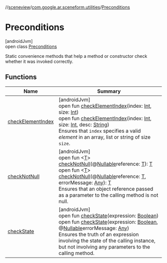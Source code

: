 //[sceneview](../../../index.md)/[com.google.ar.sceneform.utilities](../index.md)/[Preconditions](index.md)

# Preconditions

[androidJvm]\
open class [Preconditions](index.md)

Static convenience methods that help a method or constructor check whether it was invoked correctly.

## Functions

| Name | Summary |
|---|---|
| [checkElementIndex](check-element-index.md) | [androidJvm]<br>open fun [checkElementIndex](check-element-index.md)(index: [Int](https://kotlinlang.org/api/latest/jvm/stdlib/kotlin/-int/index.html), size: [Int](https://kotlinlang.org/api/latest/jvm/stdlib/kotlin/-int/index.html))<br>open fun [checkElementIndex](check-element-index.md)(index: [Int](https://kotlinlang.org/api/latest/jvm/stdlib/kotlin/-int/index.html), size: [Int](https://kotlinlang.org/api/latest/jvm/stdlib/kotlin/-int/index.html), desc: [String](https://developer.android.com/reference/kotlin/java/lang/String.html))<br>Ensures that `index` specifies a valid *element* in an array, list or string of size `size`. |
| [checkNotNull](check-not-null.md) | [androidJvm]<br>open fun &lt;[T](check-not-null.md)&gt; [checkNotNull](check-not-null.md)(@[Nullable](https://developer.android.com/reference/kotlin/androidx/annotation/Nullable.html)reference: [T](../../../../arsceneview/com.google.ar.sceneform.rendering/-future-helper/log-on-exception.md)): [T](../../../../arsceneview/com.google.ar.sceneform.rendering/-future-helper/log-on-exception.md)<br>open fun &lt;[T](check-not-null.md)&gt; [checkNotNull](check-not-null.md)(@[Nullable](https://developer.android.com/reference/kotlin/androidx/annotation/Nullable.html)reference: [T](../../../../arsceneview/com.google.ar.sceneform.rendering/-future-helper/log-on-exception.md), errorMessage: [Any](https://kotlinlang.org/api/latest/jvm/stdlib/kotlin/-any/index.html)): [T](../../../../arsceneview/com.google.ar.sceneform.rendering/-future-helper/log-on-exception.md)<br>Ensures that an object reference passed as a parameter to the calling method is not null. |
| [checkState](check-state.md) | [androidJvm]<br>open fun [checkState](check-state.md)(expression: [Boolean](https://kotlinlang.org/api/latest/jvm/stdlib/kotlin/-boolean/index.html))<br>open fun [checkState](check-state.md)(expression: [Boolean](https://kotlinlang.org/api/latest/jvm/stdlib/kotlin/-boolean/index.html), @[Nullable](https://developer.android.com/reference/kotlin/androidx/annotation/Nullable.html)errorMessage: [Any](https://kotlinlang.org/api/latest/jvm/stdlib/kotlin/-any/index.html))<br>Ensures the truth of an expression involving the state of the calling instance, but not involving any parameters to the calling method. |
